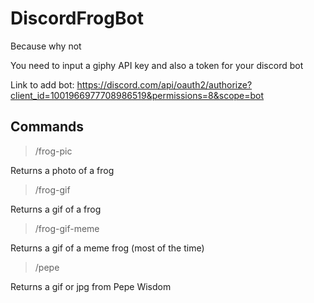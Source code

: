 # DiscordFrogBot
 Because why not
 
 You need to input a giphy API key and also a token for your discord bot
 
 Link to add bot: https://discord.com/api/oauth2/authorize?client_id=1001966977708986519&permissions=8&scope=bot

## Commands

> /frog-pic
> 
Returns a photo of a frog

> /frog-gif
> 
Returns a gif of a frog

> /frog-gif-meme
> 
Returns a gif of a meme frog (most of the time)

> /pepe
> 
Returns a gif or jpg from Pepe Wisdom
